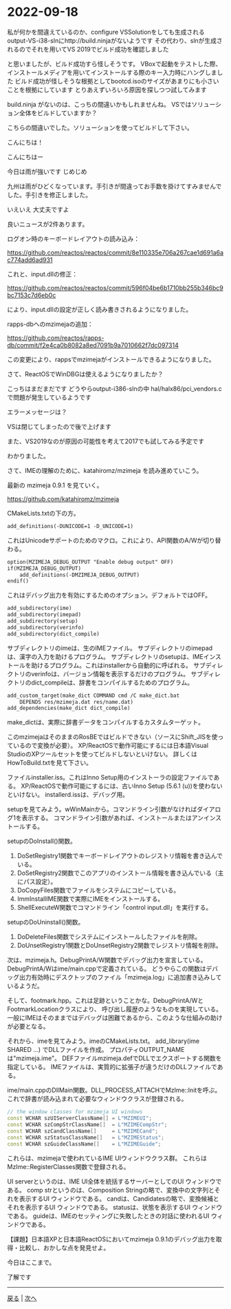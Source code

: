 # 2022-09-18

私が何かを間違えているのか、configure VSSolutionをしても生成されるoutput-VS-i38-slnにhttp://build.ninjaがないようです
その代わり、slnが生成されるのでそれを用いてVS 2019でビルド成功を確認しました

と思いましたが、ビルド成功すら怪しそうです。
VBoxで起動をテストした際、インストールメディアを用いてインストールする際のキー入力時にハングしました
ビルド成功が怪しそうな根拠としてbootcd.isoのサイズがあまりにも小さいことを根拠にしています
とりあえずいろいろ原因を探しつつ試してみます

build.ninja がないのは、こっちの間違いかもしれませんね。 VSではソリューション全体をビルドしていますか？

こちらの間違いでした。ソリューションを使ってビルドして下さい。

こんにちは！

こんにちはー

今日は雨が強いです
じめじめ

九州は雨がひどくなっています。手引きが間違ってお手数を掛けてすみませんでした。手引きを修正しました。

いえいえ
大丈夫ですよ

良いニュースが2件あります。

ログオン時のキーボードレイアウトの読み込み：

https://github.com/reactos/reactos/commit/8e110335e706a267cae1d691a6ac774add6ad931

これと、input.dllの修正：

https://github.com/reactos/reactos/commit/596f04be6b1710bb255b346bc9bc7153c7d6eb0c

により、input.dllの設定が正しく読み書きされるようになりました。

rapps-dbへのmzimejaの追加：

https://github.com/reactos/rapps-db/commit/f2e4ca0b8082a8ed7091b9a7010662f7dc097314

この変更により、rappsでmzimejaがインストールできるようになりました。

さて、ReactOSでWinDBGは使えるようになりましたか？

こっちはまだまだです
どうやらoutput-i386-slnの中
hal/halx86/pci_vendors.cで問題が発生しているようです

エラーメッセージは？

VSは閉じてしまったので後で上げます

また、VS2019なのが原因の可能性を考えて2017でも試してみる予定です

わかりました。

さて、IMEの理解のために、katahiromz/mzimeja を読み進めていこう。

最新の mzimeja 0.9.1 を見ていく。

https://github.com/katahiromz/mzimeja

CMakeLists.txtの下の方。

```txt
add_definitions(-DUNICODE=1 -D_UNICODE=1)
```

これはUnicodeサポートのためのマクロ。これにより、API関数のA/Wが切り替わる。

```txt
option(MZIMEJA_DEBUG_OUTPUT "Enable debug output" OFF)
if(MZIMEJA_DEBUG_OUTPUT)
    add_definitions(-DMZIMEJA_DEBUG_OUTPUT)
endif()
```

これはデバッグ出力を有効にするためのオプション。デフォルトではOFF。

```txt
add_subdirectory(ime)
add_subdirectory(imepad)
add_subdirectory(setup)
add_subdirectory(verinfo)
add_subdirectory(dict_compile)
```

サブディレクトリのimeは、生のIMEファイル。
サブディレクトリのimepadは、漢字の入力を助けるプログラム。
サブディレクトリのsetupは、IMEインストールを助けるプログラム。これはinstallerから自動的に呼ばれる。
サブディレクトリのverinfoは、バージョン情報を表示するだけのプログラム。
サブディレクトリのdict_compileは、辞書をコンパイルするためのプログラム。

```txt
add_custom_target(make_dict COMMAND cmd /C make_dict.bat
    DEPENDS res/mzimeja.dat res/name.dat)
add_dependencies(make_dict dict_compile)
```

make_dictは、実際に辞書データをコンパイルするカスタムターゲット。

このmzimejaはそのままのRosBEではビルドできない（ソースにShift_JISを使っているので変換が必要）。
XP/ReactOSで動作可能にするには日本語Visual StudioのXPツールセットを使ってビルドしないといけない。
詳しくはHowToBuild.txtを見て下さい。

ファイルinstaller.iss。これはInno Setup用のインストーラの設定ファイルである。
XP/ReactOSで動作可能にするには、古いInno Setup (5.6.1 (u))を使わないといけない。
installerd.issは、デバッグ用。

setupを見てみよう。wWinMainから。コマンドライン引数がなければダイアログ1を表示する。
コマンドライン引数があれば、インストールまたはアンインストールする。

setupのDoInstall()関数。

1. DoSetRegistry1関数でキーボードレイアウトのレジストリ情報を書き込んでいる。
2. DoSetRegistry2関数でこのアプリのインストール情報を書き込んでいる（主にパス設定）。
3. DoCopyFiles関数でファイルをシステムにコピーしている。
4. ImmInstallIME関数で実際にIMEをインストールする。
5. ShellExecuteW関数でコマンドライン「control input.dll」を実行する。

setupのDoUninstall()関数。

1. DoDeleteFiles関数でシステムにインストールしたファイルを削除。
2. DoUnsetRegistry1関数とDoUnsetRegistry2関数でレジストリ情報を削除。

次は、mzimeja.h。DebugPrintA/W関数でデバッグ出力を宣言している。DebugPrintA/Wはime/main.cppで定義されている。
どうやらこの関数はデバッグ出力有効時にデスクトップのファイル「mzimeja.log」に追加書き込みしているようだ。

そして、footmark.hpp。これは足跡ということかな。DebugPrintA/WとFootmarkLocationクラスにより、
呼び出し履歴のようなものを実現している。
一般にIMEはそのままではデバッグは困難であるから、このような仕組みの助けが必要となる。

それから、imeを見てみよう。imeのCMakeLists.txt。
add_library(ime SHARED ...) でDLLファイルを作成。
プロパティOUTPUT_NAMEは"mzimeja.ime"。
DEFファイルmzimeja.defでDLLでエクスポートする関数を指定している。
IMEファイルは、実質的に拡張子が違うだけのDLLファイルである。

ime/main.cppのDllMain関数。DLL_PROCESS_ATTACHでMzIme::Initを呼ぶ。
これで辞書が読み込まれて必要なウィンドウクラスが登録される。

```cxx
// the window classes for mzimeja UI windows
const WCHAR szUIServerClassName[] = L"MZIMEUI";
const WCHAR szCompStrClassName[]  = L"MZIMECompStr";
const WCHAR szCandClassName[]     = L"MZIMECand";
const WCHAR szStatusClassName[]   = L"MZIMEStatus";
const WCHAR szGuideClassName[]    = L"MZIMEGuide";
```

これらは、mzimejaで使われているIME UIウィンドウクラス群。
これらはMzIme::RegisterClasses関数で登録される。

UI serverというのは、IME UI全体を統括するサーバーとしてのUI ウィンドウである。
comp strというのは、Composition Stringの略で、変換中の文字列とそれを表示するUI ウィンドウである。
candは、Candidatesの略で、変換候補とそれを表示するUI ウィンドウである。
statusは、状態を表示するUI ウィンドウである。
guideは、IMEのセッティングに失敗したときの対話に使われるUI ウィンドウである。

【課題】日本語XPと日本語ReactOSにおいてmzimeja 0.9.1のデバッグ出力を取得・比較し、おかしな点を発見せよ。

今日はここまで。

了解です

---

[戻る](2022-09-11.md) | [次へ](2022-09-25.md)
